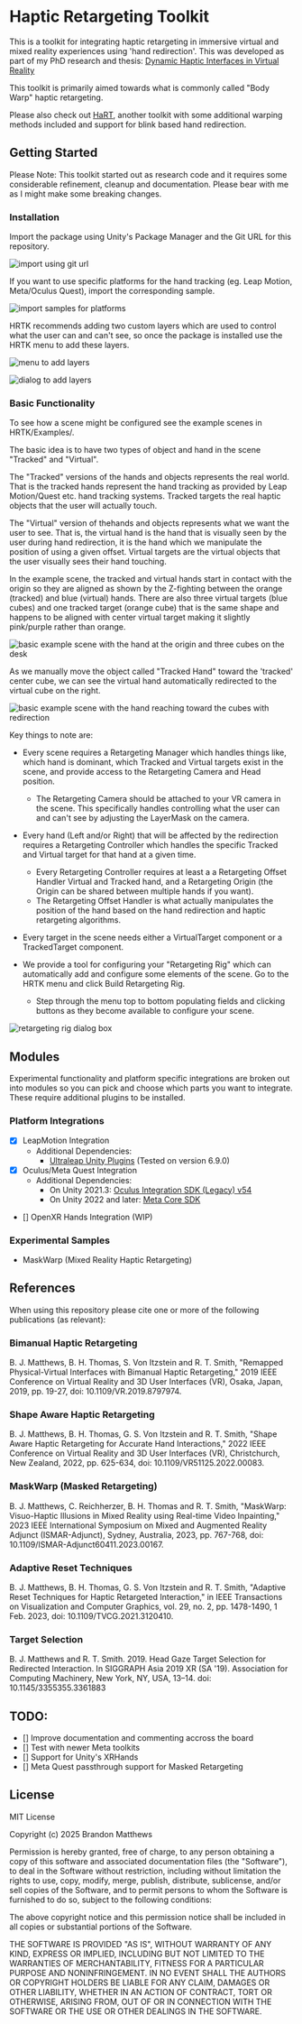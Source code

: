 # Haptic Retargeting Toolkit

This is a toolkit for integrating haptic retargeting in immersive virtual and mixed reality experiences using 'hand redirection'. This was developed as part of my PhD research and thesis: [Dynamic Haptic Interfaces in Virtual Reality](https://find.library.unisa.edu.au/discovery/fulldisplay/alma9916843624701831/61USOUTHAUS_INST:ROR)

This toolkit is primarily aimed towards what is commonly called "Body Warp" haptic retargeting.

Please also check out [HaRT](https://github.com/AndreZenner/hand-redirection-toolkit), another toolkit with some additional warping methods included and support for blink based hand redirection. 

## Getting Started

Please Note: This toolkit started out as research code and it requires some considerable refinement, cleanup and documentation. Please bear with me as I might make some breaking changes.

### Installation

Import the package using Unity's Package Manager and the Git URL for this repository.

![import using git url](./Assets~/import.png "Import using Git URL")

If you want to use specific platforms for the hand tracking (eg. Leap Motion, Meta/Oculus Quest), import the corresponding sample.

![import samples for platforms](./Assets~/samples.png "Import platform support using samples")

HRTK recommends adding two custom layers which are used to control what the user can and can't see, so once the package is installed use the HRTK menu to add these layers.

![menu to add layers](./Assets~/menu.png "HRTK Menu")

![dialog to add layers](./Assets~/layers.png "Layers Dialog")

### Basic Functionality

To see how a scene might be configured see the example scenes in HRTK/Examples/.

The basic idea is to have two types of object and hand in the scene "Tracked" and "Virtual". 

The "Tracked" versions of the hands and objects represents the real world. That is the tracked hands represent the hand tracking as provided by Leap Motion/Quest etc. hand tracking systems. Tracked targets the real haptic objects that the user will actually touch.

The "Virtual" version of thehands and objects represents what we want the user to see. That is, the virtual hand is the hand that is visually seen by the user during hand redirection, it is the hand which we manipulate the position of using a given offset. Virtual targets are the virtual objects that the user visually sees their hand touching. 

In the example scene, the tracked and virtual hands start in contact with the origin so they are aligned as shown by the Z-fighting between the orange (tracked) and blue (virtual) hands. There are also three virtual targets (blue cubes) and one tracked target (orange cube) that is the same shape and happens to be aligned with center virtual target making it slightly pink/purple rather than orange.

![basic example scene with the hand at the origin and three cubes on the desk](./Assets~/basic_example_origin.png "Basic example scene hand at origin")

As we manually move the object called "Tracked Hand" toward the 'tracked' center cube, we can see the virtual hand automatically redirected to the virtual cube on the right.

![basic example scene with the hand reaching toward the cubes with redirection](./Assets~/basic_example_extended.png "Basic example scene extended hand")

Key things to note are:

- Every scene requires a Retargeting Manager which handles things like, which hand is dominant, which Tracked and Virtual targets exist in the scene, and provide access to the Retargeting Camera and Head position.
  - The Retargeting Camera should be attached to your VR camera in the scene. This specifically handles controlling what the user can and can't see by adjusting the LayerMask on the camera.

- Every hand (Left and/or Right) that will be affected by the redirection requires a Retargeting Controller which handles the specific Tracked and Virtual target for that hand at a given time.
  - Every Retargeting Controller requires at least a a Retargeting Offset Handler Virtual and Tracked hand, and a Retargeting Origin (the Origin can be shared between multiple hands if you want). 
  - The Retargeting Offset Handler is what actually manipulates the position of the hand based on the hand redirection and haptic retargeting algorithms.

- Every target in the scene needs either a VirtualTarget component or a TrackedTarget component.

- We provide a tool for configuring your "Retargeting Rig" which can automatically add and configure some elements of the scene. Go to the HRTK menu and click Build Retargeting Rig.
  - Step through the menu top to bottom populating fields and clicking buttons as they become available to configure your scene. 

![retargeting rig dialog box](./Assets~/retargeting_rig.png "Retargeting Rig Dialog")

## Modules
Experimental functionality and platform specific integrations are broken out into modules so you can pick and choose which parts you want to integrate. These require additional plugins to be installed.

### Platform Integrations

 - [x] LeapMotion Integration
   - Additional Dependencies: 
      - [Ultraleap Unity Plugins](https://docs.ultraleap.com/xr-and-tabletop/xr/unity/getting-started/index.html) (Tested on version 6.9.0)
 - [x] Oculus/Meta Quest Integration
   - Additional Dependencies:
      - On Unity 2021.3: [Oculus Integration SDK (Legacy) v54](https://developers.meta.com/horizon/downloads/package/unity-integration/)
      - On Unity 2022 and later: [Meta Core SDK](https://developers.meta.com/horizon/documentation/unity/unity-project-setup#import-the-meta-xr-core-sdk)
 - [] OpenXR Hands Integration (WIP)

### Experimental Samples
- MaskWarp (Mixed Reality Haptic Retargeting)

## References
When using this repository please cite one or more of the following publications (as relevant):

### Bimanual Haptic Retargeting
B. J. Matthews, B. H. Thomas, S. Von Itzstein and R. T. Smith, "Remapped Physical-Virtual Interfaces with Bimanual Haptic Retargeting," 2019 IEEE Conference on Virtual Reality and 3D User Interfaces (VR), Osaka, Japan, 2019, pp. 19-27, doi: 10.1109/VR.2019.8797974.

### Shape Aware Haptic Retargeting
B. J. Matthews, B. H. Thomas, G. S. Von Itzstein and R. T. Smith, "Shape Aware Haptic Retargeting for Accurate Hand Interactions," 2022 IEEE Conference on Virtual Reality and 3D User Interfaces (VR), Christchurch, New Zealand, 2022, pp. 625-634, doi: 10.1109/VR51125.2022.00083.
 
### MaskWarp (Masked Retargeting)
B. J. Matthews, C. Reichherzer, B. H. Thomas and R. T. Smith, "MaskWarp: Visuo-Haptic Illusions in Mixed Reality using Real-time Video Inpainting," 2023 IEEE International Symposium on Mixed and Augmented Reality Adjunct (ISMAR-Adjunct), Sydney, Australia, 2023, pp. 767-768, doi: 10.1109/ISMAR-Adjunct60411.2023.00167.

### Adaptive Reset Techniques
B. J. Matthews, B. H. Thomas, G. S. Von Itzstein and R. T. Smith, "Adaptive Reset Techniques for Haptic Retargeted Interaction," in IEEE Transactions on Visualization and Computer Graphics, vol. 29, no. 2, pp. 1478-1490, 1 Feb. 2023, doi: 10.1109/TVCG.2021.3120410.

### Target Selection
B. J. Matthews and R. T. Smith. 2019. Head Gaze Target Selection for Redirected Interaction. In SIGGRAPH Asia 2019 XR (SA '19). Association for Computing Machinery, New York, NY, USA, 13–14. doi: 10.1145/3355355.3361883


## TODO:
- [] Improve documentation and commenting accross the board
- [] Test with newer Meta toolkits
- [] Support for Unity's XRHands
- [] Meta Quest passthrough support for Masked Retargeting
 
## License

MIT License

Copyright (c) 2025 Brandon Matthews

Permission is hereby granted, free of charge, to any person obtaining a copy
of this software and associated documentation files (the "Software"), to deal
in the Software without restriction, including without limitation the rights
to use, copy, modify, merge, publish, distribute, sublicense, and/or sell
copies of the Software, and to permit persons to whom the Software is
furnished to do so, subject to the following conditions:

The above copyright notice and this permission notice shall be included in all
copies or substantial portions of the Software.

THE SOFTWARE IS PROVIDED "AS IS", WITHOUT WARRANTY OF ANY KIND, EXPRESS OR
IMPLIED, INCLUDING BUT NOT LIMITED TO THE WARRANTIES OF MERCHANTABILITY,
FITNESS FOR A PARTICULAR PURPOSE AND NONINFRINGEMENT. IN NO EVENT SHALL THE
AUTHORS OR COPYRIGHT HOLDERS BE LIABLE FOR ANY CLAIM, DAMAGES OR OTHER
LIABILITY, WHETHER IN AN ACTION OF CONTRACT, TORT OR OTHERWISE, ARISING FROM,
OUT OF OR IN CONNECTION WITH THE SOFTWARE OR THE USE OR OTHER DEALINGS IN THE
SOFTWARE.
